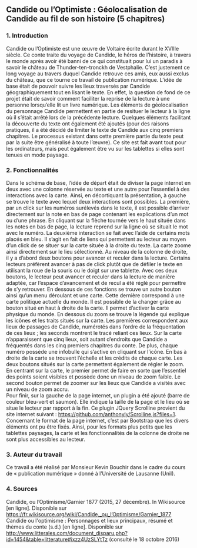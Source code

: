 ## Candide ou l’Optimiste : Géolocalisation de Candide au fil de son histoire (5 chapitres)
### 1.	Introduction
Candide ou l’Optimiste est une œuvre de Voltaire écrite durant le XVIIIe siècle. Ce conte traite du voyage de Candide, le héros de l’histoire, à travers le monde après avoir été banni de ce qui constituait pour lui un paradis à savoir le château de Thunder-ten-tronckh de Vestphalie. C’est justement ce long voyage au travers duquel Candide retrouve ces amis, eux aussi exclus du château, que ce tourne ce travail de publication numérique. L’idée de base était de pouvoir suivre les lieux traversés par Candide géographiquement tout en lisant le texte. En effet, la question de fond de ce projet était de savoir comment faciliter la reprise de la lecture à une personne lorsqu’elle lit un livre numérique. Les éléments de géolocalisation du personnage Candide permettent en partie de resituer le lecteur à la ligne où il s’était arrêté lors de la précédente lecture. Quelques éléments facilitant la découverte du texte ont également été ajoutés (pour des raisons pratiques, il a été décidé de limiter le texte de Candide aux cinq premiers chapitres. Le processus existant dans cette première partie du texte peut par la suite être généralisé à toute l’œuvre). Ce site est fait avant tout pour les ordinateurs, mais peut également être vu sur les tablettes si elles sont tenues en mode paysage.
### 2.	Fonctionnalités
Dans le schéma de base, l’idée de départ était de diviser la page internet en deux avec une colonne réservée au texte et une autre pour l’essentiel à des interactions avec la carte. Ainsi, en décortiquant la présentation, à gauche se trouve le texte avec lequel deux interactions sont possibles. La première, par un click sur les numéros surélevés dans le texte, il est possible d’arriver directement sur la note en bas de page contenant les explications d’un mot ou d’une phrase. En cliquant sur la flèche tournée vers le haut située dans les notes en bas de page, la lecture reprend sur la ligne où se situait le mot avec le numéro. 
La deuxième interaction se fait avec l’aide de certains mots placés en bleu. Il s’agit en fait de liens qui permettent au lecteur au moyen d’un click de se situer sur la carte située à la droite du texte. La carte zoome ainsi directement sur le lieu sélectionné.
Au niveau de la colonne de droite, il y a d’abord deux boutons pour avancer et reculer dans la lecture. Certains lecteurs préfèrent avancer à pas de click plutôt que de défiler le texte en utilisant la roue de la souris ou le doigt sur une tablette. Avec ces deux boutons, le lecteur peut avancer et reculer dans la lecture de manière adaptée, car l’espace d’avancement et de recul a été réglé pour permettre de s’y retrouver. 
En dessous de ces fonctions se trouve un autre bouton ainsi qu’un menu déroulant et une carte. Cette dernière correspond à une carte politique actuelle du monde. Il est possible de la changer grâce au bouton situé en haut à droite de la carte. Il permet d’activer la carte physique du monde. 
En dessous du zoom se trouve la légende qui explique les icônes et les traits situés sur la carte. Les premières correspondent aux lieux de passages de Candide, numérotés dans l’ordre de la fréquentation de ces lieux ; les seconds montrent le tracé reliant ces lieux. Sur la carte n’apparaissent que cinq lieux, soit autant d’endroits que Candide a fréquentés dans les cinq premiers chapitres du conte. De plus, chaque numéro possède une infobulle qui s’active en cliquant sur l’icône. 
En bas à droite de la carte se trouvent l’échelle et les crédits de chaque carte. 
Les deux boutons situés sur la carte permettent également de régler le zoom. En centrant sur la carte, le premier permet de faire en sorte que l’essentiel des points soient visibles et possède donc un niveau de zoom faible. Le second bouton permet de zoomer sur les lieux que Candide a visités avec un niveau de zoom accru.  
Pour finir, sur la gauche de la page internet, un plugin a été ajouté (barre de couleur bleu-vert et saumon). Elle indique la taille de la page et le lieu où se situe le lecteur par rapport à la fin. Ce plugin JQuery Scrolline provient du site internet suivant : https://github.com/anthonyly/Scrolline.js?files=1. 
Concernant le format de la page internet, c’est par Bootstrap que les divers éléments ont pu être fixés. Ainsi, pour les formats plus petits que les tablettes paysages, la carte et les fonctionnalités de la colonne de droite ne sont plus accessibles au lecteur.  
### 3.	Auteur du travail
Ce travail a été réalisé par Monsieur Kevin Bouchir dans le cadre du cours de « publication numérique » donné à l’Université de Lausanne (Unil).
### 4.	Sources
Candide, ou l’Optimisme/Garnier 1877 (2015, 27 décembre). In Wikisource [en ligne]. Disponible sur https://fr.wikisource.org/wiki/Candide,_ou_l’Optimisme/Garnier_1877
Candide ou l'optimisme : Personnages et lieux principaux, résumé et thèmes du conte (s.d.) [en ligne]. Disponible sur  http://www.litterales.com/document_disparu.php?id=1454&table=litterature#ixzz4UzSLYtTz (consulté le 18 octobre 2016)
